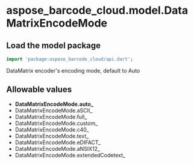 # aspose_barcode_cloud.model.DataMatrixEncodeMode

## Load the model package

```dart
import 'package:aspose_barcode_cloud/api.dart';
```
DataMatrix encoder&#39;s encoding mode, default to Auto
## Allowable values

* **DataMatrixEncodeMode.auto_**
* DataMatrixEncodeMode.aSCII_
* DataMatrixEncodeMode.full_
* DataMatrixEncodeMode.custom_
* DataMatrixEncodeMode.c40_
* DataMatrixEncodeMode.text_
* DataMatrixEncodeMode.eDIFACT_
* DataMatrixEncodeMode.aNSIX12_
* DataMatrixEncodeMode.extendedCodetext_

